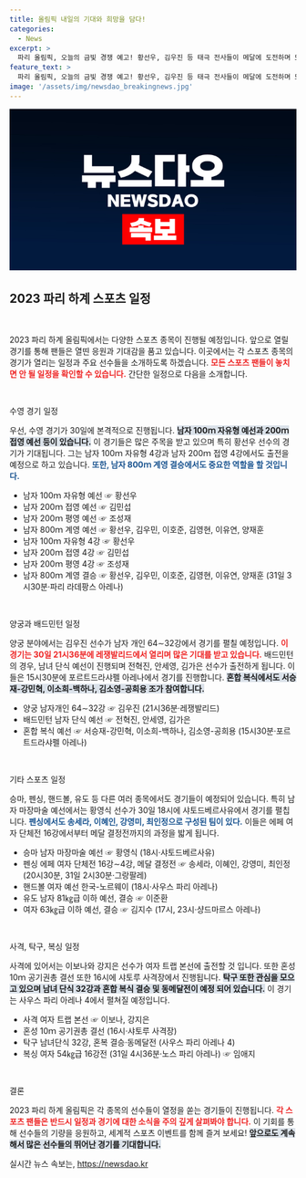 ```yaml
---
title: 올림픽 내일의 기대와 희망을 담다!
categories:
  - News
excerpt: >
  파리 올림픽, 오늘의 금빛 경쟁 예고! 황선우, 김우진 등 태극 전사들이 메달에 도전하며 뜨거운 레이스를 펼칩니다. 과연 어떤 감동의 순간들이 기다리고 있을까요? 지금 바로 확인하세요!
feature_text: >
  파리 올림픽, 오늘의 금빛 경쟁 예고! 황선우, 김우진 등 태극 전사들이 메달에 도전하며 뜨거운 레이스를 펼칩니다. 과연 어떤 감동의 순간들이 기다리고 있을까요? 지금 바로 확인하세요!
image: '/assets/img/newsdao_breakingnews.jpg'
---
```


<p><img src="/assets/img/newsdao_breakingnews.jpg" alt="implanttips 속보" /></p>

<h2 data-ke-size="size26">2023 파리 하계 스포츠 일정</h2>

<p data-ke-size="size16">&nbsp;</p>

<p>2023 파리 하계 올림픽에서는 다양한 스포츠 종목이 진행될 예정입니다. 앞으로 열릴 경기를 통해 팬들은 열띤 응원과 기대감을 품고 있습니다. 이곳에서는 각 스포츠 종목의 경기가 열리는 일정과 주요 선수들을 소개하도록 하겠습니다. <b><span style="color: #ee2323;">모든 스포츠 팬들이 놓치면 안 될 일정을 확인할 수 있습니다.</span></b> 간단한 일정으로 다음을 소개합니다.</p>

<p data-ke-size="size16">&nbsp;</p>

<p>수영 경기 일정</p>

<p>우선, 수영 경기가 30일에 본격적으로 진행됩니다. <b><span style="background-color: #21538527;">남자 100ｍ 자유형 예선과 200ｍ 접영 예선 등이 있습니다.</span></b> 이 경기들은 많은 주목을 받고 있으며 특히 황선우 선수의 경기가 기대됩니다. 그는 남자 100ｍ 자유형 4강과 남자 200ｍ 접영 4강에서도 출전을 예정으로 하고 있습니다. <b><span style="color: #1a5490;">또한, 남자 800ｍ 계영 결승에서도 중요한 역할을 할 것입니다.</span></b></p>

<ul>
    <li>남자 100ｍ 자유형 예선 ☞ 황선우</li>
    <li>남자 200ｍ 접영 예선 ☞ 김민섭</li>
    <li>남자 200ｍ 평영 예선 ☞ 조성재</li>
    <li>남자 800ｍ 계영 예선 ☞ 황선우, 김우민, 이호준, 김영현, 이유연, 양재훈</li>
    <li>남자 100ｍ 자유형 4강 ☞ 황선우</li>
    <li>남자 200ｍ 접영 4강 ☞ 김민섭</li>
    <li>남자 200ｍ 평영 4강 ☞ 조성재</li>
    <li>남자 800ｍ 계영 결승 ☞ 황선우, 김우민, 이호준, 김영현, 이유연, 양재훈 (31일 3시30분·파리 라데팡스 아레나)</li>
</ul>

<p data-ke-size="size16">&nbsp;</p>

<p>양궁과 배드민턴 일정</p>

<p>양궁 분야에서는 김우진 선수가 남자 개인 64∼32강에서 경기를 펼칠 예정입니다. <b><span style="color: #ee2323;">이 경기는 30일 21시36분에 레쟁발리드에서 열리며 많은 기대를 받고 있습니다.</span></b> 배드민턴의 경우, 남녀 단식 예선이 진행되며 전혁진, 안세영, 김가은 선수가 출전하게 됩니다. 이들은 15시30분에 포르트드라샤펠 아레나에서 경기를 진행합니다. <b><span style="background-color: #21538527;">혼합 복식에서도 서승재-강민혁, 이소희-백하나, 김소영-공희용 조가 참여합니다.</span></b></p>

<ul>
    <li>양궁 남자개인 64∼32강 ☞ 김우진 (21시36분·레쟁발리드)</li>
    <li>배드민턴 남자 단식 예선 ☞ 전혁진, 안세영, 김가은</li>
    <li>혼합 복식 예선 ☞ 서승재-강민혁, 이소희-백하나, 김소영-공희용 (15시30분·포르트드라샤펠 아레나)</li>
</ul>

<p data-ke-size="size16">&nbsp;</p>

<p>기타 스포츠 일정</p>

<p>승마, 펜싱, 핸드볼, 유도 등 다른 여러 종목에서도 경기들이 예정되어 있습니다. 특히 남자 마장마술 예선에서는 황영식 선수가 30일 18시에 샤토드베르사유에서 경기를 펼칩니다. <b><span style="color: #1a5490;">펜싱에서도 송세라, 이혜인, 강영미, 최인정으로 구성된 팀이 있다.</span></b> 이들은 에페 여자 단체전 16강에서부터 메달 결정전까지의 과정을 밟게 됩니다.</p>

<ul>
    <li>승마 남자 마장마술 예선 ☞ 황영식 (18시·샤토드베르사유)</li>
    <li>펜싱 에페 여자 단체전 16강∼4강, 메달 결정전 ☞ 송세라, 이혜인, 강영미, 최인정 (20시30분, 31일 2시30분·그랑팔레)</li>
    <li>핸드볼 여자 예선 한국-노르웨이 (18시·사우스 파리 아레나)</li>
    <li>유도 남자 81㎏급 이하 예선, 결승 ☞ 이준환</li>
    <li>여자 63㎏급 이하 예선, 결승 ☞ 김지수 (17시, 23시·샹드마르스 아레나)</li>
</ul>

<p data-ke-size="size16">&nbsp;</p>

<p>사격, 탁구, 복싱 일정</p>

<p>사격에 있어서는 이보나와 강지은 선수가 여자 트랩 본선에 출전할 것 입니다. 또한 혼성 10ｍ 공기권총 결선 또한 16시에 샤토루 사격장에서 진행됩니다. <b><span style="background-color: #21538527;">탁구 또한 관심을 모으고 있으며 남녀 단식 32강과 혼합 복식 결승 및 동메달전이 예정 되어 있습니다.</span></b> 이 경기는 사우스 파리 아레나 4에서 펼쳐질 예정입니다.</p>

<ul>
    <li>사격 여자 트랩 본선 ☞ 이보나, 강지은</li>
    <li>혼성 10ｍ 공기권총 결선 (16시·샤토루 사격장)</li>
    <li>탁구 남녀단식 32강, 혼복 결승·동메달전 (사우스 파리 아레나 4)</li>
    <li>복싱 여자 54㎏급 16강전 (31일 4시36분·노스 파리 아레나) ☞ 임애지</li>
</ul>

<p data-ke-size="size16">&nbsp;</p>

<p>결론</p>

<p>2023 파리 하계 올림픽은 각 종목의 선수들이 열정을 쏟는 경기들이 진행됩니다. <b><span style="color: #ee2323;">각 스포츠 팬들은 반드시 일정과 경기에 대한 소식을 주의 깊게 살펴봐야 합니다.</span></b> 이 기회를 통해 선수들의 기량을 응원하고, 세계적 스포츠 이벤트를 함께 즐겨 보세요! <b><span style="background-color: #21538527;">앞으로도 계속해서 많은 선수들의 뛰어난 경기를 기대합니다.</span></b></p>
실시간 뉴스 속보는, <a href="https://newsdao.kr" rel="dofollow">https://newsdao.kr</a>


